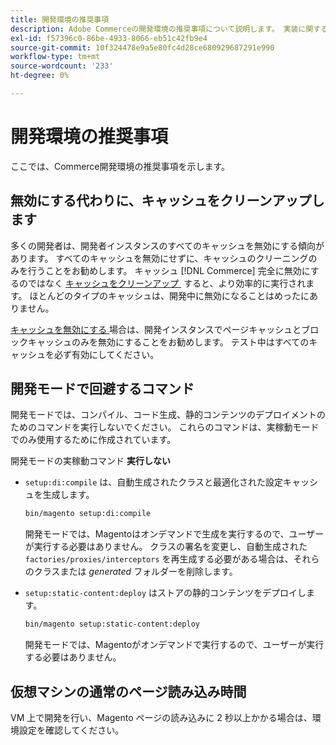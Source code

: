 ```yaml
---
title: 開発環境の推奨事項
description: Adobe Commerceの開発環境の推奨事項について説明します。 実装に関するガイダンスと最適化戦略を確認します。
exl-id: f57396c0-86be-4933-8066-eb51c42fb9e4
source-git-commit: 10f324478e9a5e80fc4d28ce680929687291e990
workflow-type: tm+mt
source-wordcount: '233'
ht-degree: 0%

---
```


# 開発環境の推奨事項

ここでは、Commerce開発環境の推奨事項を示します。

## 無効にする代わりに、キャッシュをクリーンアップします

多くの開発者は、開発者インスタンスのすべてのキャッシュを無効にする傾向があります。 すべてのキャッシュを無効にせずに、キャッシュのクリーニングのみを行うことをお勧めします。 キャッシュ [!DNL Commerce] 完全に無効にするのではなく [&#x200B; キャッシュをクリーンアップ &#x200B;](../configuration/cli/manage-cache.md#clean-and-flush-cache-types) すると、より効率的に実行されます。 ほとんどのタイプのキャッシュは、開発中に無効になることはめったにありません。

[&#x200B; キャッシュを無効にする &#x200B;](../configuration/cli/manage-cache.md#enable-or-disable-cache-types) 場合は、開発インスタンスでページキャッシュとブロックキャッシュのみを無効にすることをお勧めします。 テスト中はすべてのキャッシュを必ず有効にしてください。

## 開発モードで回避するコマンド

開発モードでは、コンパイル、コード生成、静的コンテンツのデプロイメントのためのコマンドを実行しないでください。 これらのコマンドは、実稼動モードでのみ使用するために作成されています。

開発モードの実稼動コマンド **実行しない**

* `setup:di:compile` は、自動生成されたクラスと最適化された設定キャッシュを生成します。

  ```bash
  bin/magento setup:di:compile
  ```

  開発モードでは、Magentoはオンデマンドで生成を実行するので、ユーザーが実行する必要はありません。 クラスの署名を変更し、自動生成された `factories/proxies/interceptors` を再生成する必要がある場合は、それらのクラスまたは _generated_ フォルダーを削除します。

* `setup:static-content:deploy` はストアの静的コンテンツをデプロイします。

  ```bash
  bin/magento setup:static-content:deploy
  ```

  開発モードでは、Magentoがオンデマンドで実行するので、ユーザーが実行する必要はありません。

## 仮想マシンの通常のページ読み込み時間

VM 上で開発を行い、Magento ページの読み込みに 2 秒以上かかる場合は、環境設定を確認してください。
